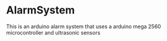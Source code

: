 # AlarmSystem
This is an arduino alarm system that uses a arduino mega 2560 microcontroller and ultrasonic sensors
